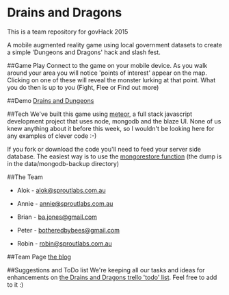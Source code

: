 # Drains and Dragons
This is a team repository for govHack 2015

A mobile augmented reality game using local government datasets to create a simple 'Dungeons and Dragons' hack and slash fest.

##Game Play
Connect to the game on your mobile device. As you walk around your area you will notice 'points of interest' appear on the map. Clicking on one of these will reveal the monster lurking at that point. What you do then is up to you (Fight, Flee or Find out more)

##Demo
[Drains and Dungeons](http://drains-and-dungeons.meteor.com)

##Tech
We've built this game using [meteor](https://www.meteor.com/), a full stack javascript development project that uses node, mongodb and the blaze UI. None of us knew anything about it before this week, so I wouldn't be looking here for any examples of clever code :-)

If you fork or download the code you'll need to feed your server side database. The easiest way is to use the [mongorestore function](http://docs.mongodb.org/manual/tutorial/backup-with-mongodump/) (the dump is in the data/mongodb-backup directory)

##The Team

* Alok - alok@sproutlabs.com.au

* Annie - annie@sproutlabs.com.au

* Brian - ba.jones@gmail.com

* Peter - botheredbybees@gmail.com

* Robin - robin@sproutlabs.com.au

##Team Page
[the blog](http://drainsndragons.blogspot.com.au/2015/07/welcome-to-drains-and-dungeons-8pm.html)

##Suggestions and ToDo list
We're keeping all our tasks and ideas for enhancements on [the Drains and Dragons trello 'todo' list](https://trello.com/b/fSdf1Dy0/drains-and-dragons). Feel free to add to it :)
